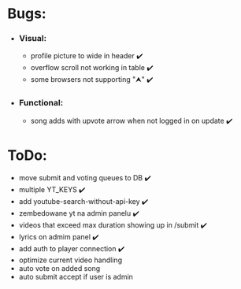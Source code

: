 # Bugs:

* ### Visual:
  * profile picture to wide in header ✔️
  * overflow scroll not working in table ✔️
  * some browsers not supporting "⮝" ✔️

* ### Functional:
  * song adds with upvote arrow when not logged in on update ✔️

# ToDo:

* move submit and voting queues to DB ✔️
* multiple YT_KEYS ✔️
* add youtube-search-without-api-key ✔️
* zembedowane yt na admin panelu ✔️
* videos that exceed max duration showing up in /submit ✔️
* lyrics on admim panel ✔️
* add auth to player connection ✔️
* optimize current video handling
* auto vote on added song
* auto submit accept if user is admin

